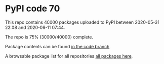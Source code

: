 # PyPI code 70

This repo contains 40000 packages uploaded to PyPI between 
2020-05-31 22:08 and 2020-06-11 07:44.

The repo is 75% (30000/40000) complete.

Package contents can be found [in the code branch](https://github.com/pypi-data/pypi-mirror-70/tree/code/packages).

A browsable package list for all repositories [all packages here](https://pypi-data.github.io/website/repositories/pypi-mirror-70).


